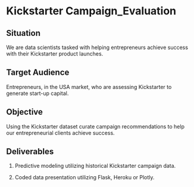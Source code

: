 # Kickstarter Campaign_Evaluation

## Situation
We are data scientists tasked with helping entrepreneurs achieve success  with their Kickstarter product launches.

## Target Audience
Entrepreneurs, in the USA market, who are assessing Kickstarter to generate start-up capital.

## Objective
Using the Kickstarter dataset curate  campaign recommendations to help our entrepreneurial clients achieve success.

## Deliverables
1) Predictive modeling utilizing historical Kickstarter campaign data.

2) Coded data presentation utilizing Flask, Heroku or Plotly.
